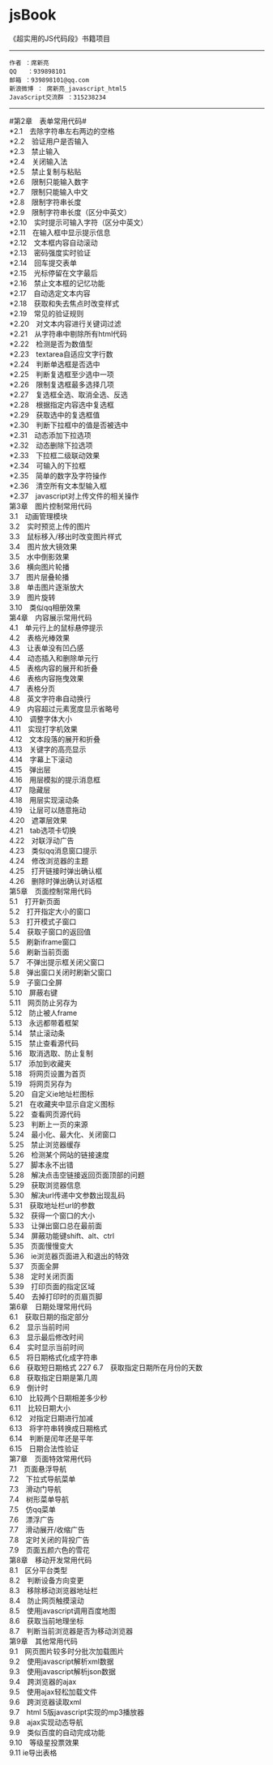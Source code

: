 jsBook
======

《超实用的JS代码段》书籍项目
___________________________

    作者 ：席新亮
    QQ   ：939898101
    邮箱 ：939898101@qq.com
    新浪微博 ： 席新亮_javascript_html5
	JavaScript交流群 ：315238234 
___________________________

#第2章　表单常用代码#	 
*2.1　去除字符串左右两边的空格	 
*2.2　验证用户是否输入	 
*2.3　禁止输入	 
*2.4　关闭输入法	 
*2.5　禁止复制与粘贴	 
*2.6　限制只能输入数字	 
*2.7　限制只能输入中文	 
*2.8　限制字符串长度	 
*2.9　限制字符串长度（区分中英文）	 
*2.10　实时提示可输入字符（区分中英文）	 
*2.11　在输入框中显示提示信息	 
*2.12　文本框内容自动滚动	 
*2.13　密码强度实时验证	 
*2.14　回车提交表单	 
*2.15　光标停留在文字最后	 
*2.16　禁止文本框的记忆功能	 
*2.17　自动选定文本内容	 
*2.18　获取和失去焦点时改变样式	 
*2.19　常见的验证规则	 
*2.20　对文本内容进行关键词过滤	 
*2.21　从字符串中剔除所有html代码	 
*2.22　检测是否为数值型	 
*2.23　textarea自适应文字行数	 
*2.24　判断单选框是否选中	 
*2.25　判断复选框至少选中一项	 
*2.26　限制复选框最多选择几项	 
*2.27　复选框全选、取消全选、反选	 
*2.28　根据指定内容选中复选框	 
*2.29　获取选中的复选框值	 
*2.30　判断下拉框中的值是否被选中	 
*2.31　动态添加下拉选项	 
*2.32　动态删除下拉选项	 
*2.33　下拉框二级联动效果	 
*2.34　可输入的下拉框	 
*2.35　简单的数字及字符操作	 
*2.36　清空所有文本型输入框	 
*2.37　javascript对上传文件的相关操作	 
第3章　图片控制常用代码	 
3.1　动画管理模块	 
3.2　实时预览上传的图片	 
3.3　鼠标移入/移出时改变图片样式	 
3.4　图片放大镜效果	 
3.5　水中倒影效果	 
3.6　横向图片轮播	 
3.7　图片层叠轮播	 
3.8　单击图片逐渐放大	 
3.9　图片旋转	 
3.10　类似qq相册效果	 
第4章　内容展示常用代码	 
4.1　单元行上的鼠标悬停提示	 
4.2　表格光棒效果	 
4.3　让表单没有凹凸感	 
4.4　动态插入和删除单元行	 
4.5　表格内容的展开和折叠	 
4.6　表格内容拖曳效果	 
4.7　表格分页	 
4.8　英文字符串自动换行	 
4.9　内容超过元素宽度显示省略号	 
4.10　调整字体大小	 
4.11　实现打字机效果	 
4.12　文本段落的展开和折叠	 
4.13　关键字的高亮显示	 
4.14　字幕上下滚动	 
4.15　弹出层	 
4.16　用层模拟的提示消息框	 
4.17　隐藏层	 
4.18　用层实现滚动条	 
4.19　让层可以随意拖动	 
4.20　遮罩层效果	 
4.21　tab选项卡切换	 
4.22　对联浮动广告	 
4.23　类似qq消息窗口提示	 
4.24　修改浏览器的主题	 
4.25　打开链接时弹出确认框	 
4.26　删除时弹出确认对话框	 
第5章　页面控制常用代码	 
5.1　打开新页面	 
5.2　打开指定大小的窗口	 
5.3　打开模式子窗口	 
5.4　获取子窗口的返回值	 
5.5　刷新iframe窗口	 
5.6　刷新当前页面	 
5.7　不弹出提示框关闭父窗口	 
5.8　弹出窗口关闭时刷新父窗口	 
5.9　子窗口全屏	 
5.10　屏蔽右键	 
5.11　网页防止另存为	 
5.12　防止被人frame	 
5.13　永远都带着框架	 
5.14　禁止滚动条	 
5.15　禁止查看源代码	 
5.16　取消选取、防止复制	 
5.17　添加到收藏夹	 
5.18　将网页设置为首页	 
5.19　将网页另存为	 
5.20　自定义ie地址栏图标	 
5.21　在收藏夹中显示自定义图标	 
5.22　查看网页源代码	 
5.23　判断上一页的来源	 
5.24　最小化、最大化、关闭窗口	 
5.25　禁止浏览器缓存	 
5.26　检测某个网站的链接速度	 
5.27　脚本永不出错	 
5.28　解决点击空链接返回页面顶部的问题	 
5.29　获取浏览器信息	 
5.30　解决url传递中文参数出现乱码	 
5.31　获取地址栏url的参数	 
5.32　获得一个窗口的大小	 
5.33　让弹出窗口总在最前面	 
5.34　屏蔽功能键shift、alt、ctrl	 
5.35　页面慢慢变大	 
5.36　ie浏览器页面进入和退出的特效	 
5.37　页面全屏	 
5.38　定时关闭页面	 
5.39　打印页面的指定区域	 
5.40　去掉打印时的页眉页脚	 
第6章　日期处理常用代码	 
6.1　获取日期的指定部分	 
6.2　显示当前时间	 
6.3　显示最后修改时间	 
6.4　实时显示当前时间	 
6.5　将日期格式化成字符串	 
6.6　获取短日期格式	227 
6.7　获取指定日期所在月份的天数	 
6.8　获取指定日期是第几周	 
6.9　倒计时	 
6.10　比较两个日期相差多少秒	 
6.11　比较日期大小	 
6.12　对指定日期进行加减	 
6.13　将字符串转换成日期格式	 
6.14　判断是闰年还是平年	 
6.15　日期合法性验证	 
第7章　页面特效常用代码	 
7.1　页面悬浮导航	 
7.2　下拉式导航菜单	 
7.3　滑动门导航	 
7.4　树形菜单导航	 
7.5　仿qq菜单	 
7.6　漂浮广告	 
7.7　滑动展开/收缩广告	 
7.8　定时关闭的背投广告	 
7.9　页面五颜六色的雪花	 
第8章　移动开发常用代码	 
8.1　区分平台类型	 
8.2　判断设备方向变更	 
8.3　移除移动浏览器地址栏	 
8.4　防止网页触摸滚动	 
8.5　使用javascript调用百度地图	 
8.6　获取当前地理坐标	 
8.7　判断当前浏览器是否为移动浏览器	 
第9章　其他常用代码	 
9.1　网页图片较多时分批次加载图片	 
9.2　使用javascript解析xml数据	 
9.3　使用javascript解析json数据	 
9.4　跨浏览器的ajax	 
9.5　使用ajax轻松加载文件	 
9.6　跨浏览器读取xml	 
9.7　html 5版javascript实现的mp3播放器	 
9.8　ajax实现动态导航	 
9.9　类似百度的自动完成功能	 
9.10　等级星投票效果	 
9.11 ie导出表格  